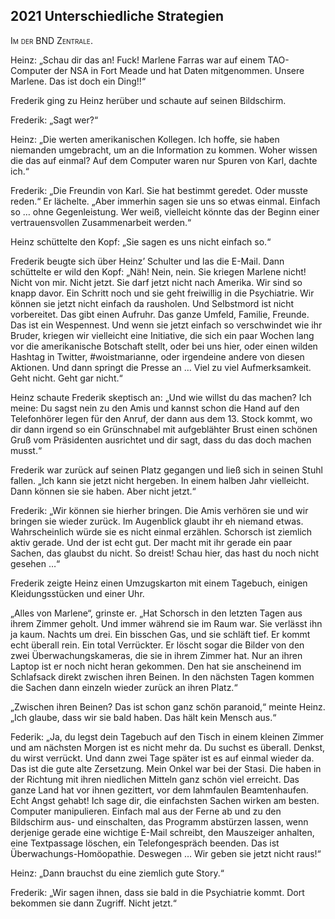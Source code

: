 ## **2021** Unterschiedliche Strategien

<span style="font-variant:small-caps;">Im der BND Zentrale.</span>

Heinz: „Schau dir das an! Fuck! Marlene Farras war auf einem TAO-Computer der NSA in Fort Meade und hat Daten mitgenommen.
Unsere Marlene.
Das ist doch ein Ding!!“

Frederik ging zu Heinz herüber und schaute auf seinen Bildschirm.

Frederik: „Sagt wer?“

Heinz: „Die werten amerikanischen Kollegen.
Ich hoffe, sie haben niemanden umgebracht, um an die Information zu kommen.
Woher wissen die das auf einmal?
Auf dem Computer waren nur Spuren von Karl, dachte ich.“

Frederik: „Die Freundin von Karl.
Sie hat bestimmt geredet.
Oder musste reden.“ Er lächelte.
„Aber immerhin sagen sie uns so etwas einmal.
Einfach so … ohne Gegenleistung.
Wer weiß, vielleicht könnte das der Beginn einer vertrauensvollen Zusammenarbeit werden.“

Heinz schüttelte den Kopf: „Sie sagen es uns nicht einfach so.“

Frederik beugte sich über Heinz’ Schulter und las die E-Mail.
Dann schüttelte er wild den Kopf: „Näh! Nein, nein.
Sie kriegen Marlene nicht!
Nicht von mir.
Nicht jetzt.
Sie darf jetzt nicht nach Amerika.
Wir sind so knapp davor.
Ein Schritt noch und sie geht freiwillig in die Psychiatrie.
Wir können sie jetzt nicht einfach da rausholen.
Und Selbstmord ist nicht vorbereitet.
Das gibt einen Aufruhr.
Das ganze Umfeld, Familie, Freunde.
Das ist ein Wespennest.
Und wenn sie jetzt einfach so verschwindet wie ihr Bruder, kriegen wir vielleicht eine Initiative, die sich ein paar Wochen lang vor die amerikanische Botschaft stellt, oder bei uns hier, oder einen wilden Hashtag in Twitter, #woistmarianne, oder irgendeine andere von diesen Aktionen.
Und dann springt die Presse an … Viel zu viel Aufmerksamkeit.
Geht nicht.
Geht gar nicht.“

Heinz schaute Frederik skeptisch an: „Und wie willst du das machen?
Ich meine: Du sagst nein zu den Amis und kannst schon die Hand auf den Telefonhörer legen für den Anruf, der dann aus dem 13.
Stock kommt, wo dir dann irgend so ein Grünschnabel mit aufgeblähter Brust einen schönen Gruß vom Präsidenten ausrichtet und dir sagt, dass du das doch machen musst.“

Frederik war zurück auf seinen Platz gegangen und ließ sich in seinen Stuhl fallen.
„Ich kann sie jetzt nicht hergeben.
In einem halben Jahr vielleicht.
Dann können sie sie haben.
Aber nicht jetzt.“

Frederik: „Wir können sie hierher bringen.
Die Amis verhören sie und wir bringen sie wieder zurück.
Im Augenblick glaubt ihr eh niemand etwas.
Wahrscheinlich würde sie es nicht einmal erzählen.
Schorsch ist ziemlich aktiv gerade.
Und der ist echt gut.
Der macht mit ihr gerade ein paar Sachen, das glaubst du nicht.
So dreist! Schau hier, das hast du noch nicht gesehen …“

Frederik zeigte Heinz einen Umzugskarton mit einem Tagebuch, einigen Kleidungsstücken und einer Uhr.

„Alles von Marlene“, grinste er.
„Hat Schorsch in den letzten Tagen aus ihrem Zimmer geholt.
Und immer während sie im Raum war.
Sie verlässt ihn ja kaum.
Nachts um drei.
Ein bisschen Gas, und sie schläft tief.
Er kommt echt überall rein.
Ein total Verrückter.
Er löscht sogar die Bilder von den zwei Überwachungskameras, die sie in ihrem Zimmer hat.
Nur an ihren Laptop ist er noch nicht heran gekommen.
Den hat sie anscheinend im Schlafsack direkt zwischen ihren Beinen.
In den nächsten Tagen kommen die Sachen dann einzeln wieder zurück an ihren Platz.“

„Zwischen ihren Beinen? Das ist schon ganz schön paranoid,“ meinte Heinz.
„Ich glaube, dass wir sie bald haben.
Das hält kein Mensch aus.“

Federik: „Ja, du legst dein Tagebuch auf den Tisch in einem kleinen Zimmer und am nächsten Morgen ist es nicht mehr da.
Du suchst es überall.
Denkst, du wirst verrückt.
Und dann zwei Tage später ist es auf einmal wieder da.
Das ist die gute alte Zersetzung.
Mein Onkel war bei der Stasi.
Die haben in der Richtung mit ihren niedlichen Mitteln ganz schön viel erreicht.
Das ganze Land hat vor ihnen gezittert, vor dem lahmfaulen Beamtenhaufen.
Echt Angst gehabt! Ich sage dir, die einfachsten Sachen wirken am besten.
Computer manipulieren.
Einfach mal aus der Ferne ab und zu den Bildschirm aus- und einschalten, das Programm abstürzen lassen, wenn derjenige gerade eine wichtige E-Mail schreibt, den Mauszeiger anhalten, eine Textpassage löschen, ein Telefongespräch beenden.
Das ist Überwachungs-Homöopathie.
Deswegen … Wir geben sie jetzt nicht raus!“

Heinz: „Dann brauchst du eine ziemlich gute Story.“

Frederik: „Wir sagen ihnen, dass sie bald in die Psychiatrie kommt.
Dort bekommen sie dann Zugriff.
Nicht jetzt.“
